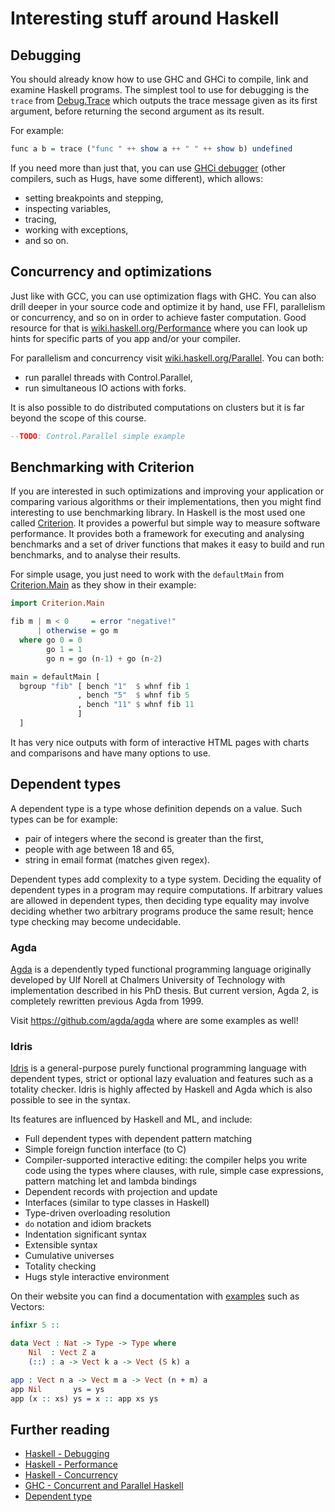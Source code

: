 # Interesting stuff around Haskell

## Debugging

You should already know how to use GHC and GHCi to compile, link and examine Haskell programs. The simplest tool to use for debugging is the `trace` from [Debug.Trace](https://hackage.haskell.org/package/base.0/docs/Debug-Trace.html) which outputs the trace message given as its first argument, before returning the second argument as its result.

For example:

```haskell
func a b = trace ("func " ++ show a ++ " " ++ show b) undefined
```

If you need more than just that, you can use [GHCi debugger](https://downloads.haskell.org/~ghc/7.4.1/docs/html/users_guide/ghci-debugger.html) (other compilers, such as Hugs, have some different), which allows:

* setting breakpoints and stepping,
* inspecting variables,
* tracing,
* working with exceptions,
* and so on.

## Concurrency and optimizations

Just like with GCC, you can use optimization flags with GHC. You can also drill deeper in your source code and optimize it by hand, use FFI, parallelism or concurrency, and so on in order to achieve faster computation. Good resource for that is [wiki.haskell.org/Performance](https://wiki.haskell.org/Performance) where you can look up hints for specific parts of you app and/or your compiler.

For parallelism and concurrency visit [wiki.haskell.org/Parallel](https://wiki.haskell.org/Parallel). You can both:

* run parallel threads with Control.Parallel,
* run simultaneous IO actions with forks.

It is also possible to do distributed computations on clusters but it is far beyond the scope of this course.

```haskell
--TODO: Control.Parallel simple example
```

## Benchmarking with Criterion

If you are interested in such optimizations and improving your application or comparing various algorithms or their implementations, then you might find interesting to use benchmarking library. In Haskell is the most used one called [Criterion](http://www.serpentine.com/criterion/). It provides a powerful but simple way to measure software performance. It provides both a framework for executing and analysing benchmarks and a set of driver functions that makes it easy to build and run benchmarks, and to analyse their results.

For simple usage, you just need to work with the `defaultMain` from [Criterion.Main](https://hackage.haskell.org/package/criterion/docs/Criterion-Main.html) as they show in their example:

```haskell
import Criterion.Main

fib m | m < 0     = error "negative!"
      | otherwise = go m
  where go 0 = 0
        go 1 = 1
        go n = go (n-1) + go (n-2)

main = defaultMain [
  bgroup "fib" [ bench "1"  $ whnf fib 1
               , bench "5"  $ whnf fib 5
               , bench "11" $ whnf fib 11
               ]
  ]
```

It has very nice outputs with form of interactive HTML pages with charts and comparisons and have many options to use.

## Dependent types

A dependent type is a type whose definition depends on a value. Such types can be for example:

* pair of integers where the second is greater than the first,
* people with age between 18 and 65,
* string in email format (matches given regex).

Dependent types add complexity to a type system. Deciding the equality of dependent types in a program may require computations. If arbitrary values are allowed in dependent types, then deciding type equality may involve deciding whether two arbitrary programs produce the same result; hence type checking may become undecidable.

### Agda

[Agda](http://wiki.portal.chalmers.se/agda/pmwiki.php) is a dependently typed functional programming language originally developed by Ulf Norell at Chalmers University of Technology with implementation described in his PhD thesis. But current version, Agda 2, is completely rewritten previous Agda from 1999.

Visit https://github.com/agda/agda where are some examples as well!

### Idris

[Idris](https://www.idris-lang.org) is a general-purpose purely functional programming language with dependent types, strict or optional lazy evaluation and features such as a totality checker. Idris is highly affected by Haskell and Agda which is also possible to see in the syntax.

Its features are influenced by Haskell and ML, and include:

* Full dependent types with dependent pattern matching
* Simple foreign function interface (to C)
* Compiler-supported interactive editing: the compiler helps you write code using the types
where clauses, with rule, simple case expressions, pattern matching let and lambda bindings
* Dependent records with projection and update
* Interfaces (similar to type classes in Haskell)
* Type-driven overloading resolution
* `do` notation and idiom brackets
* Indentation significant syntax
* Extensible syntax
* Cumulative universes
* Totality checking
* Hugs style interactive environment

On their website you can find a documentation with [examples](https://www.idris-lang.org/example/) such as Vectors:

```idris
infixr 5 ::

data Vect : Nat -> Type -> Type where
    Nil  : Vect Z a
    (::) : a -> Vect k a -> Vect (S k) a

app : Vect n a -> Vect m a -> Vect (n + m) a
app Nil       ys = ys
app (x :: xs) ys = x :: app xs ys
```

## Further reading

* [Haskell - Debugging](https://wiki.haskell.org/Debugging)
* [Haskell - Performance](https://wiki.haskell.org/Performance)
* [Haskell - Concurrency](https://wiki.haskell.org/Concurrency)
* [GHC - Concurrent and Parallel Haskell](https://downloads.haskell.org/~ghc/7.0.3/docs/html/users_guide/lang-parallel.html)
* [Dependent type](https://en.wikipedia.org/wiki/Dependent_type)

